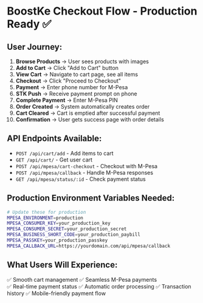 # BoostKe Checkout Flow - Production Ready ✅

## User Journey:
1. **Browse Products** → User sees products with images
2. **Add to Cart** → Click "Add to Cart" button
3. **View Cart** → Navigate to cart page, see all items
4. **Checkout** → Click "Proceed to Checkout"
5. **Payment** → Enter phone number for M-Pesa
6. **STK Push** → Receive payment prompt on phone
7. **Complete Payment** → Enter M-Pesa PIN
8. **Order Created** → System automatically creates order
9. **Cart Cleared** → Cart is emptied after successful payment
10. **Confirmation** → User gets success page with order details

## API Endpoints Available:
- `POST /api/cart/add` - Add items to cart
- `GET /api/cart/` - Get user cart
- `POST /api/mpesa/cart-checkout` - Checkout with M-Pesa
- `POST /api/mpesa/callback` - Handle M-Pesa responses
- `GET /api/mpesa/status/:id` - Check payment status

## Production Environment Variables Needed:
```bash
# Update these for production
MPESA_ENVIRONMENT=production
MPESA_CONSUMER_KEY=your_production_key
MPESA_CONSUMER_SECRET=your_production_secret  
MPESA_BUSINESS_SHORT_CODE=your_production_paybill
MPESA_PASSKEY=your_production_passkey
MPESA_CALLBACK_URL=https://yourdomain.com/api/mpesa/callback
```

## What Users Will Experience:
✅ Smooth cart management
✅ Seamless M-Pesa payments  
✅ Real-time payment status
✅ Automatic order processing
✅ Transaction history
✅ Mobile-friendly payment flow
